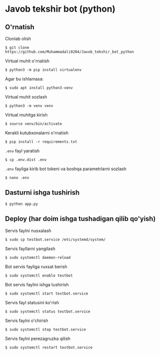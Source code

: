 # Javob tekshir bot (python)

## O'rnatish

Clonlab olish
```shell
$ git clone https://github.com/Muhammadali0204/Javob_tekshir_bot_python
```

Virtual muhit o'rnatish
```shell
$ python3 -m pip install virtualenv
```
Agar bu ishlamasa:
```shell
$ sudo apt install python3-venv
```

Virtual muhit sozlash
```shell
$ python3 -m venv venv
```

Virtual muhitga kirish
```shell
$ source venv/bin/activate
```

Kerakli kutubxonalarni o'rnatish
```shell
$ pip install -r requirements.txt
```

`.env` fayl yaratish
```shell
$ cp .env.dist .env
```

`.env` fayliga kirib bot tokeni va boshqa parametrlarni sozlash
```shell
$ nano .env
```


## Dasturni ishga tushirish
```shell
$ python app.py
```

## Deploy (har doim ishga tushadigan qilib qo'yish)

Servis faylni nusxalash
```shell
$ sudo cp testbot.service /etc/systemd/system/
```

Servis fayllarni yangilash
```shell
$ sudo systemctl daemon-reload
```
Bot servis fayliga ruxsat berish
```shell
$ sudo systemctl enable testbot
```

Bot servis faylini ishga tushirish
```shell
$ sudo systemctl start testbot.service
```

Servis fayl statusini ko'rish
```shell
$ sudo systemctl status testbot.service
```

Servis faylni  o'chirish
```shell
$ sudo systemctl stop testbot.service
```

Servis faylni perezagruzka qilish
```shell
$ sudo systemctl restart testbot.service
```
